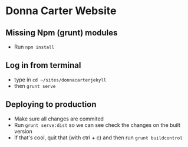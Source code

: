 # Donna Carter Website

## Missing Npm (grunt) modules
- Run `npm install`

## Log in from terminal
- type in `cd ~/sites/donnacarterjekyll`
- then `grunt serve`

## Deploying to production
- Make sure all changes are commited
- Run `grunt serve:dist` so we can see check the changes on the built version
- If that's cool, quit that (with ctrl + c) and then run `grunt buildcontrol`
